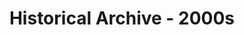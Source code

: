 ---
title: "Historical Archive - 2000s"
layout: collection
permalink: "/history/archive/2000s/"
collection: 2000s
entries_layout: grid
classes: wide
sidebar:
  nav: didhistory 
share: true
---